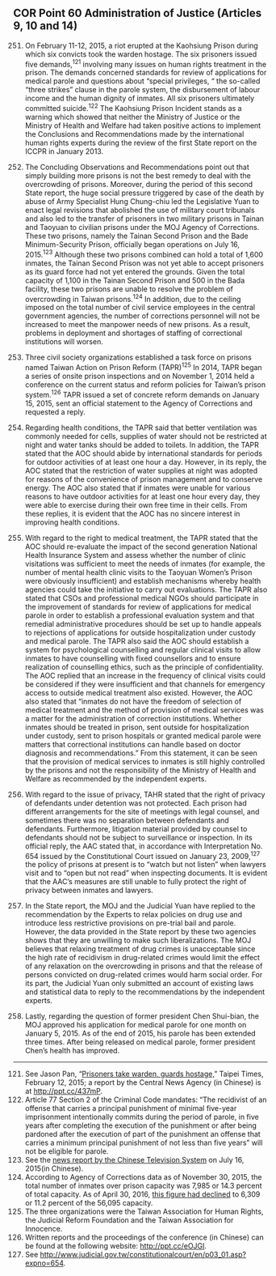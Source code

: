 ## COR Point 60 Administration of Justice (Articles 9, 10 and 14)

<ol start="251">
  <li><p>On February 11-12, 2015, a riot erupted at the Kaohsiung Prison during which six convicts took the warden hostage. The six prisoners issued five demands,<sup>121</sup> involving many issues on human rights treatment in the prison. The demands concerned standards for review of applications for medical parole and questions about “special privileges, “ the so-called “three strikes” clause in the parole system, the disbursement of labour income and the human dignity of inmates. All six prisoners ultimately committed suicide.<sup>122</sup> The Kaohsiung Prison Incident stands as a warning which showed that neither the Ministry of Justice or the Ministry of Health and Welfare had taken positive actions to implement the Conclusions and Recommendations made by the international human rights experts during the review of the first State report on the ICCPR in January 2013.</p></li>

  <li><p>The Concluding Observations and Recommendations point out that simply building more prisons is not the best remedy to deal with the overcrowding of prisons. Moreover, during the period of this second State report, the huge social pressure triggered by case of the death by abuse of Army Specialist Hung Chung-chiu led the Legislative Yuan to enact legal revisions that abolished the use of military court tribunals and also led to the transfer of prisoners in two military prisons in Tainan and Taoyuan to civilian prisons under the MOJ Agency of Corrections. These two prisons, namely the Tainan Second Prison and the Bade Minimum-Security Prison, officially began operations on July 16, 2015.<sup>123</sup> Although these two prisons combined can hold a total of 1,600 inmates, the Tainan Second Prison was not yet able to accept prisoners as its guard force had not yet entered the grounds. Given the total capacity of 1,100 in the Tainan Second Prison and 500 in the Bada facility, these two prisons are unable to resolve the problem of overcrowding in Taiwan prisons.<sup>124</sup> In addition, due to the ceiling imposed on the total number of civil service employees in the central government agencies, the number of corrections personnel will not be increased to meet the manpower needs of new prisons. As a result, problems in deployment and shortages of staffing of correctional institutions will worsen.</p></li>

  <li><p>Three civil society organizations established a task force on prisons named Taiwan Action on Prison Reform (TAPR)<sup>125</sup> In 2014, TAPR began a series of onsite prison inspections and on November 1, 2014 held a conference on the current status and reform policies for Taiwan’s prison system.<sup>126</sup> TAPR issued a set of concrete reform demands on January 15, 2015, sent an official statement to the Agency of Corrections and requested a reply.</p></li>

  <li><p>Regarding health conditions, the TAPR said that better ventilation was commonly needed for cells, supplies of water should not be restricted at night and water tanks should be added to toilets. In addition, the TAPR stated that the AOC should abide by international standards for periods for outdoor activities of at least one hour a day. However, in its reply, the AOC stated that the restriction of water supplies at night was adopted for reasons of the convenience of prison management and to conserve energy. The AOC also stated that if inmates were unable for various reasons to have outdoor activities for at least one hour every day, they were able to exercise during their own free time in their cells. From these replies, it is evident that the AOC has no sincere interest in improving health conditions.</p></li>

  <li><p>With regard to the right to medical treatment, the TAPR stated that the AOC should re-evaluate the impact of the second generation National Health Insurance System and assess whether the number of clinic visitations was sufficient to meet the needs of inmates (for example, the number of mental health clinic visits to the Taoyuan Women’s Prison were obviously insufficient) and establish mechanisms whereby health agencies could take the initiative to carry out evaluations. The TAPR also stated that CSOs and professional medical NGOs should participate in the improvement of standards for review of applications for medical parole in order to establish a professional evaluation system and that remedial administrative procedures should be set up to handle appeals to rejections of applications for outside hospitalization under custody and medical parole. The TAPR also said the AOC should establish a system for psychological counselling and regular clinical visits to allow inmates to have counselling with fixed counsellors and to ensure realization of counselling ethics, such as the principle of confidentiality. The AOC replied that an increase in the frequency of clinical visits could be considered if they were insufficient and that channels for emergency access to outside medical treatment also existed. However, the AOC also stated that “inmates do not have the freedom of selection of medical treatment and the method of provision of medical services was a matter for the administration of correction institutions. Whether inmates should be treated in prison, sent outside for hospitalization under custody, sent to prison hospitals or granted medical parole were matters that correctional institutions can handle based on doctor diagnosis and recommendations.” From this statement, it can be seen that the provision of medical services to inmates is still highly controlled by the prisons and not the responsibility of the Ministry of Health and Welfare as recommended by the independent experts.</p></li>

  <li><p>With regard to the issue of privacy, TAHR stated that the right of privacy of defendants under detention was not protected. Each prison had different arrangements for the site of meetings with legal counsel, and sometimes there was no separation between defendants and defendants. Furthermore, litigation material provided by counsel to defendants should not be subject to surveillance or inspection. In its official reply, the AAC stated that, in accordance with Interpretation No. 654 issued by the Constitutional Court issued on January 23, 2009,<sup>127</sup> the policy of prisons at present is to “watch but not listen” when lawyers visit and to “open but not read” when inspecting documents. It is evident that the AAC’s measures are still unable to fully protect the right of privacy between inmates and lawyers.</p></li>

  <li><p>In the State report, the MOJ and the Judicial Yuan have replied to the recommendation by the Experts to relax policies on drug use and introduce less restrictive provisions on pre-trial bail and parole. However, the data provided in the State report by these two agencies shows that they are unwilling to make such liberalizations. The MOJ believes that relaxing treatment of drug crimes is unacceptable since the high rate of recidivism in drug-related crimes would limit the effect of any relaxation on the overcrowding in prisons and that the release of persons convicted on drug-related crimes would harm social order. For its part, the Judicial Yuan only submitted an account of existing laws and statistical data to reply to the recommendations by the independent experts.</p></li>

  <li><p>Lastly, regarding the question of former president Chen Shui-bian, the MOJ approved his application for medical parole for one month on January 5, 2015. As of the end of 2015, his parole has been extended three times. After being released on medical parole, former president Chen’s health has improved.</p></li>
</ol>

-----

<ol start="121">
  <li>See Jason Pan, “<a href="http://www.taipeitimes.com/News/front/archives/2015/02/12/2003611377" target="_blank">Prisoners take warden, guards hostage,</a>” Taipei Times, February 12, 2015; a report by the Central News Agency (in Chinese) is at <a href="http://ppt.cc/437mP" target="_blank">http://ppt.cc/437mP</a>.</li>
  <li>Article 77 Section 2 of the Criminal Code mandates: “The recidivist of an offense that carries a principal punishment of minimal five-year imprisonment intentionally commits during the period of parole, in five years after completing the execution of the punishment or after being pardoned after the execution of part of the punishment an offense that carries a minimum principal punishment of not less than five years” will not be eligible for parole.</li>
  <li>See the <a href="http://ppt.cc/roP7l" target="_blank">news report by the Chinese Television System</a> on July 16, 2015(in Chinese).</li>
  <li>According to Agency of Corrections data as of November 30, 2015, the total number of inmates over prison capacity was 7,985 or 14.3 percent of total capacity. As of April 30, 2016, <a href="http://ppt.cc/AdpIo" target="_blank">this figure had declined</a> to 6,309 or 11.2 percent of the 56,095 capacity.</li>
  <li>The three organizations were the Taiwan Association for Human Rights, the Judicial Reform Foundation and the Taiwan Association for Innocence.</li>
  <li>Written reports and the proceedings of the conference (in Chinese) can be found at the following website: <a href="http://ppt.cc/eOJGI" target="_blank">http://ppt.cc/eOJGI</a>.</li>
  <li>See <a href="http://www.judicial.gov.tw/constitutionalcourt/en/p03_01.asp?expno=654" target="_blank">http://www.judicial.gov.tw/constitutionalcourt/en/p03_01.asp?expno=654</a>.</li>
</ol>
